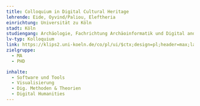 ```yaml
---
title: Colloquium in Digital Cultural Heritage
lehrende: Eide, Oyvind/Paliou, Eleftheria
einrichtung: Universität zu Köln
stadt: Köln
studiengang: Archäologie, Fachrichtung Archäoinformatik und Digital and Computational Archaeology
lv-typ: Kolloquium
link: https://klips2.uni-koeln.de/co/pl/ui/$ctx;design=pl;header=max;lang=de/wbLv.wbShowLVDetail?pStpSpNr=441992&pSpracheNr=1
zielgruppe:
  - MA
  - PHD

inhalte:
  - Software und Tools
  - Visualisierung
  - Dig. Methoden & Theorien
  - Digital Humanities
---
```

 
